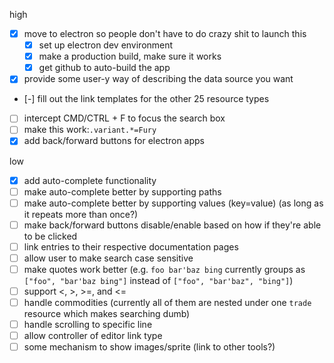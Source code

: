 high
- [x] move to electron so people don't have to do crazy shit to launch this
  - [x] set up electron dev environment
  - [x] make a production build, make sure it works
  - [x] get github to auto-build the app
- [x] provide some user-y way of describing the data source you want
- [-] fill out the link templates for the other 25 resource types
- [ ] intercept CMD/CTRL + F to focus the search box
- [ ] make this work:`.variant.*=Fury`
- [x] add back/forward buttons for electron apps

low
- [x] add auto-complete functionality
- [ ] make auto-complete better by supporting paths
- [ ] make auto-complete better by supporting values (key=value) (as long as it repeats more than once?)
- [ ] make back/forward buttons disable/enable based on how if they're able to be clicked
- [ ] link entries to their respective documentation pages
- [ ] allow user to make search case sensitive
- [ ] make quotes work better (e.g. `foo bar'baz bing` currently groups as `["foo", "bar'baz bing"]` instead of `["foo", "bar'baz", "bing"]`)
- [ ] support <, >, >=, and <=
- [ ] handle commodities (currently all of them are nested under one `trade` resource which makes searching dumb)
- [ ] handle scrolling to specific line
- [ ] allow controller of editor link type
- [ ] some mechanism to show images/sprite (link to other tools?)
